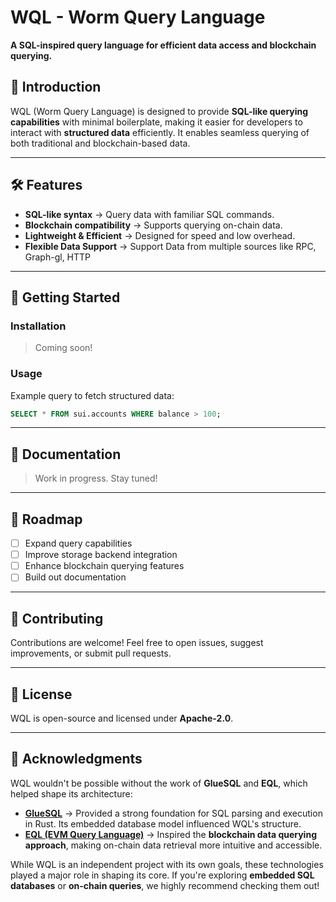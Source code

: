 # WQL - **Worm Query Language**  

**A SQL-inspired query language for efficient data access and blockchain querying.**  

## 🚀 Introduction  

WQL (Worm Query Language) is designed to provide **SQL-like querying capabilities** with minimal boilerplate, making it easier for developers to interact with **structured data** efficiently. It enables seamless querying of both traditional and blockchain-based data.  

---

## 🛠 Features  

- **SQL-like syntax** → Query data with familiar SQL commands.  
- **Blockchain compatibility** → Supports querying on-chain data.  
- **Lightweight & Efficient** → Designed for speed and low overhead.  
- **Flexible Data Support** → Support Data from multiple  sources like RPC, Graph-gl, HTTP  

---

## 🚀 Getting Started  

### Installation  

> Coming soon!  

### Usage  

Example query to fetch structured data:  

```sql
SELECT * FROM sui.accounts WHERE balance > 100;
```  

---

## 📖 Documentation  

> Work in progress. Stay tuned!  

---

## 📅 Roadmap  

- [ ] Expand query capabilities  
- [ ] Improve storage backend integration  
- [ ] Enhance blockchain querying features  
- [ ] Build out documentation  

---

## 🤝 Contributing  

Contributions are welcome! Feel free to open issues, suggest improvements, or submit pull requests.  

---

## 📜 License  

WQL is open-source and licensed under **Apache-2.0**.  

---

## 🙌 Acknowledgments  

WQL wouldn't be possible without the work of **GlueSQL** and **EQL**, which helped shape its architecture:  

- **[GlueSQL](https://github.com/gluesql/gluesql)** → Provided a strong foundation for SQL parsing and execution in Rust. Its embedded database model influenced WQL's structure.  
- **[EQL (EVM Query Language)](https://github.com/the-graph/eql)** → Inspired the **blockchain data querying approach**, making on-chain data retrieval more intuitive and accessible.  

While WQL is an independent project with its own goals, these technologies played a major role in shaping its core. If you're exploring **embedded SQL databases** or **on-chain queries**, we highly recommend checking them out!  
